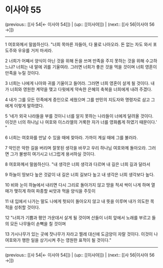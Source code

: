 # 이사야 55

(previous:: [[사 54|← 이사야 54]]) | (up:: [[이사야]]) | (next:: [[사 56|이사야 56 →]])

***




1 
여호와께서 말씀하신다. "너희 목마른 자들아, 다 물로 나아오라. 돈 없는 자도 와서 포도주와 우유를 거저 마셔라. 



2 
너희가 어째서 양식이 아닌 것을 위해 돈을 쓰며 만족을 주지 못하는 것을 위해 수고하느냐? 너희는 내 말에 귀를 기울여라. 그러면 너희가 좋은 것을 먹을 것이며 너희 영혼이 만족을 누릴 것이다. 



3 
너희는 나에게 나아와 귀를 기울이고 들어라. 그러면 너희 영혼이 살게 될 것이다. 내가 너희와 영원한 계약을 맺고 다윗에게 약속한 은혜의 축복을 너희에게 내려 주겠다. 



4 
내가 그를 모든 민족에게 증인으로 세웠으며 그를 만민의 지도자와 명령자로 삼고 그에게 이렇게 말하였다. 



5 
'네가 외국 나라들을 부를 것이니 너를 알지 못하는 나라들이 너에게 달려올 것이다. 이것은 너의 하나님 나 여호와 이스라엘의 거룩한 자가 너를 영화롭게 하였기 때문이다.' " 



6 
너희는 여호와를 만날 수 있을 때에 찾아라. 가까이 계실 때에 그를 불러라. 



7 
악인은 악한 길을 버리며 잘못된 생각을 바꾸고 우리 하나님 여호와께 돌아오라. 그러면 그가 불쌍히 여기시고 너그럽게 용서하실 것이다. 



8 
여호와께서 말씀하신다. "내 생각은 너희 생각과 다르며 내 길은 너희 길과 달라서 



9 
하늘이 땅보다 높은 것같이 내 길은 너희 길보다 높고 내 생각은 너희 생각보다 높다. 



10 
비와 눈이 하늘에서 내리면 다시 그리로 돌아가지 않고 땅을 적셔 싹이 나게 하며 열매가 맺히게 하여 파종할 씨앗과 먹을 양식을 주듯이 



11 
내 입에서 나가는 말도 나에게 헛되이 돌아오지 않고 내 뜻을 이루며 내가 의도한 목적을 성취할 것이다. 



12 
"너희가 기쁨과 평안 가운데서 살게 될 것이며 산들이 너희 앞에서 노래를 부르고 들의 모든 나무들이 손뼉을 칠 것이며 



13 
가시나무가 있는 곳에 잣나무가 자라고 찔레 대신에 도금양이 자랄 것이다. 이것이 나 여호와가 행한 일을 상기시켜 주는 영원한 표적이 될 것이다."

***

(previous:: [[사 54|← 이사야 54]]) | (up:: [[이사야]]) | (next:: [[사 56|이사야 56 →]])
